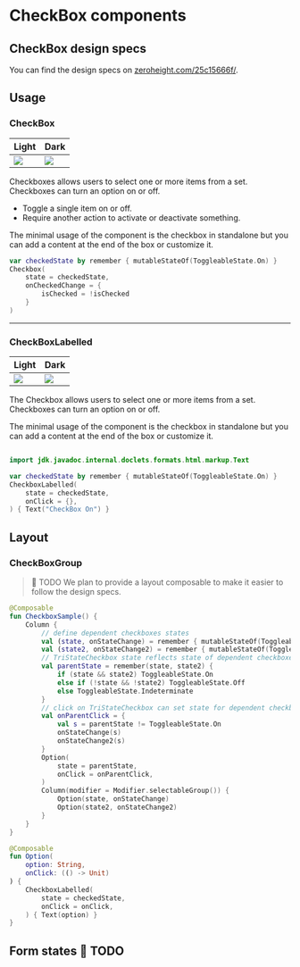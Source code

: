 # CheckBox components

## CheckBox design specs

You can find the design specs
on [zeroheight.com/25c15666f/](https://zeroheight.com/25c15666f/p/72b9ad-checkbox-/b/057def).

## Usage

### CheckBox

| Light                                                                                                                                                                      | Dark                                                                                                                                                                      |
|----------------------------------------------------------------------------------------------------------------------------------------------------------------------------|---------------------------------------------------------------------------------------------------------------------------------------------------------------------------|
| ![](../../../../../../../../../spark-screenshot-testing/src/test/snapshots/images/com.adevinta.spark_PreviewScreenshotTests_preview_tests_toggles_checkbox_part_light.png) | ![](../../../../../../../../../spark-screenshot-testing/src/test/snapshots/images/com.adevinta.spark_PreviewScreenshotTests_preview_tests_toggles_checkbox_part_dark.png) |

Checkboxes allows users to select one or more items from a set. Checkboxes can turn an option on or
off.

- Toggle a single item on or off.
- Require another action to activate or deactivate something.

The minimal usage of the component is the checkbox in standalone but you can add a content at the
end of the box or customize it.

```kotlin
var checkedState by remember { mutableStateOf(ToggleableState.On) }
Checkbox(
    state = checkedState,
    onCheckedChange = {
        isChecked = !isChecked
    }
)
```

---

### CheckBoxLabelled

| Light                                                                                                                                                                              | Dark                                                                                                                                                                              |
|------------------------------------------------------------------------------------------------------------------------------------------------------------------------------------|-----------------------------------------------------------------------------------------------------------------------------------------------------------------------------------|
| ![](../../../../../../../../../spark-screenshot-testing/src/test/snapshots/images/com.adevinta.spark_PreviewScreenshotTests_preview_tests_toggles_checkboxlabelled_part_light.png) | ![](../../../../../../../../../spark-screenshot-testing/src/test/snapshots/images/com.adevinta.spark_PreviewScreenshotTests_preview_tests_toggles_checkboxlabelled_part_dark.png) |

The Checkbox allows users to select one or more items from a set. Checkboxes can turn an option on
or off.

The minimal usage of the component is the checkbox in standalone but you can add a content at the
end of the box or customize it.

```kotlin

import jdk.javadoc.internal.doclets.formats.html.markup.Text

var checkedState by remember { mutableStateOf(ToggleableState.On) }
CheckboxLabelled(
    state = checkedState,
    onClick = {},
) { Text("CheckBox On") }
```

## Layout

### CheckBoxGroup

> 🚀 TODO
> We plan to provide a layout composable to make it easier to follow the design specs.

```kotlin
@Composable
fun CheckboxSample() {
    Column {
        // define dependent checkboxes states
        val (state, onStateChange) = remember { mutableStateOf(ToggleableState.On) }
        val (state2, onStateChange2) = remember { mutableStateOf(ToggleableState.On) }
        // TriStateCheckbox state reflects state of dependent checkboxes
        val parentState = remember(state, state2) {
            if (state && state2) ToggleableState.On
            else if (!state && !state2) ToggleableState.Off
            else ToggleableState.Indeterminate
        }
        // click on TriStateCheckbox can set state for dependent checkboxes
        val onParentClick = {
            val s = parentState != ToggleableState.On
            onStateChange(s)
            onStateChange2(s)
        }
        Option(
            state = parentState,
            onClick = onParentClick,
        )
        Column(modifier = Modifier.selectableGroup()) {
            Option(state, onStateChange)
            Option(state2, onStateChange2)
        }
    }
}

@Composable
fun Option(
    option: String,
    onClick: (() -> Unit)
) {
    CheckboxLabelled(
        state = checkedState,
        onClick = onClick,
    ) { Text(option) }
}
```

## Form states 🚀 TODO
